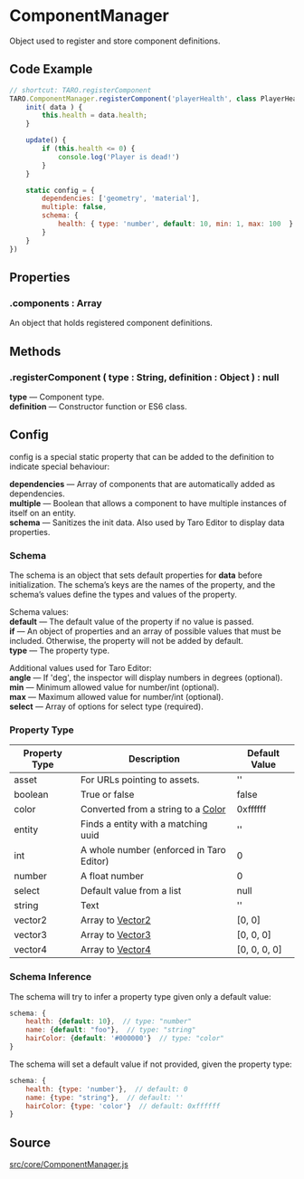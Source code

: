 # ComponentManager
Object used to register and store component definitions.

## Code Example
```javascript
// shortcut: TARO.registerComponent
TARO.ComponentManager.registerComponent('playerHealth', class PlayerHealth {
	init( data ) {
		this.health = data.health;
	}

	update() {
		if (this.health <= 0) {
			console.log('Player is dead!')
		}
	}

	static config = {
		dependencies: ['geometry', 'material'],
		multiple: false,
		schema: {
			health: { type: 'number', default: 10, min: 1, max: 100  }
		}
	}
})
```

## Properties

### .<a>components</a> : <span class="param">Array</span>
An object that holds registered component definitions.

## Methods

### .<a>registerComponent</a> ( type : <span class="param">String</span>, definition : <span class="param">Object</span> ) : <span class="param">null</span>
**type** — Component type.<br>
**definition** — Constructor function or ES6 class.

## Config
config is a special static property that can be added to the definition to indicate special behaviour:

**dependencies** — Array of components that are automatically added as dependencies.<br>
**multiple** — Boolean that allows a component to have multiple instances of itself on an entity.<br>
**schema** — Sanitizes the init data. Also used by Taro Editor to display data properties.

### Schema
The schema is an object that sets default properties for **data** before initialization. The schema’s keys are the names of the property, and the schema’s values define the types and values of the property.

Schema values:<br>
**default** — The default value of the property if no value is passed.<br>
**if** — An object of properties and an array of possible values that must be included. Otherwise, the property will not be added by default.<br>
**type** — The property type.

Additional values used for Taro Editor:<br>
**angle** — If 'deg', the inspector will display numbers in degrees (optional).<br>
**min** — Minimum allowed value for number/int (optional).<br>
**max** — Maximum allowed value for number/int (optional).<br>
**select** — Array of options for select type (required).

### Property Type
| Property Type | Description                                                                       | Default Value |
|---------------|-----------------------------------------------------------------------------------|---------------|
| asset         | For URLs pointing to assets.                                                      | ''            |
| boolean       | True or false                                                                     | false         |
| color         | Converted from a string to a [Color](https://threejs.org/docs/#api/en/math/Color) | 0xffffff      |
| entity        | Finds a entity with a matching uuid                                               | ''            |
| int           | A whole number (enforced in Taro Editor)                                          | 0             |
| number        | A float number                                                                    | 0             |
| select        | Default value from a list                                                         | null          |
| string        | Text                                                                              | ''            |
| vector2       | Array to [Vector2](https://threejs.org/docs/#api/en/math/Vector2)                 | [0, 0]        |
| vector3       | Array to [Vector3](https://threejs.org/docs/#api/en/math/Vector3)                 | [0, 0, 0]     |
| vector4       | Array to [Vector4](https://threejs.org/docs/#api/en/math/Vector4)                 | [0, 0, 0, 0]  |

### Schema Inference
The schema will try to infer a property type given only a default value:
```javascript
schema: {
	health: {default: 10},  // type: "number"
	name: {default: "foo"},  // type: "string"
	hairColor: {default: '#000000'}  // type: "color"
}
```
The schema will set a default value if not provided, given the property type:
```javascript
schema: {
	health: {type: 'number'},  // default: 0
	name: {type: "string"},  // default: ''
	hairColor: {type: 'color'}  // default: 0xffffff
}
```

## Source
[src/core/ComponentManager.js](https://github.com/Cloud9c/taro/blob/master/src/core/ComponentManager.js)